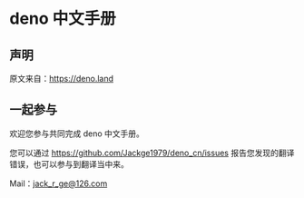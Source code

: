 # deno 中文手册
## 声明
原文来自：https://deno.land

## 一起参与
欢迎您参与共同完成 deno 中文手册。

您可以通过 https://github.com/Jackge1979/deno_cn/issues 报告您发现的翻译错误，也可以参与到翻译当中来。

Mail：jack_r_ge@126.com